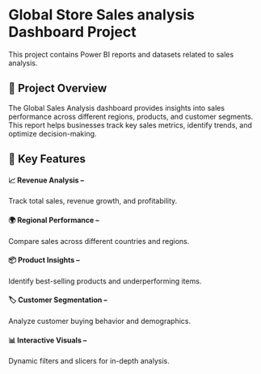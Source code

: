 # Global Store Sales analysis Dashboard Project
This project contains Power BI reports and datasets related to sales analysis.

 ## 📌 Project Overview
The Global Sales Analysis dashboard provides insights into sales performance across different regions, products, and customer segments. This report helps businesses track key sales metrics, identify trends, and optimize decision-making.

## 🚀 Key Features

 #### 📈 Revenue Analysis –
 Track total sales, revenue growth, and profitability.
#### 🌍 Regional Performance –
Compare sales across different countries and regions.
#### 📦 Product Insights –
Identify best-selling products and underperforming items.
#### 🏷️ Customer Segmentation –
Analyze customer buying behavior and demographics.
#### 📊 Interactive Visuals –
Dynamic filters and slicers for in-depth analysis.
